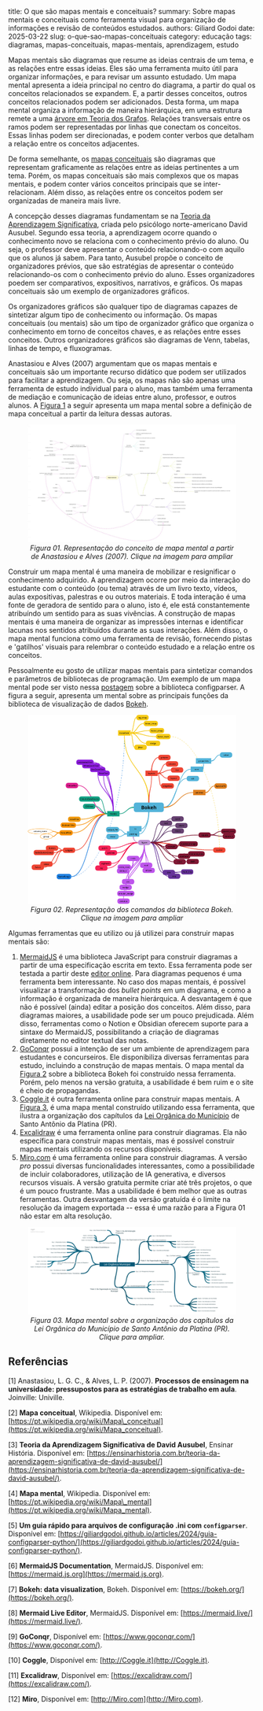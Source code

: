 title: O que são mapas mentais e conceituais?
summary: Sobre mapas mentais e conceituais como ferramenta visual para organização de informações e revisão de conteúdos estudados.
authors: Giliard Godoi
date: 2025-03-22
slug: o-que-sao-mapas-conceituais
category: educação
tags: diagramas, mapas-conceituais, mapas-mentais, aprendizagem, estudo

Mapas mentais são diagramas que resume as ideias centrais de um tema, e as relações entre essas ideias. Eles são uma ferramenta muito útil para organizar informações, e para revisar um assunto estudado. Um mapa mental apresenta a ideia principal no centro do diagrama, a partir do qual os conceitos relacionados se expandem. E, a partir desses conceitos, outros conceitos relacionados podem ser adicionados. Desta forma, um mapa mental organiza a informação de maneira hierárquica, em uma estrutura remete a uma [árvore em Teoria dos Grafos](https://pt.wikipedia.org/wiki/%C3%81rvore_(grafo)). Relações transversais entre os ramos podem ser representadas por linhas que conectam os conceitos. Essas linhas podem ser direcionadas, e podem conter verbos que detalham a relação entre os conceitos adjacentes.

De forma semelhante, os [mapas conceituais](https://pt.wikipedia.org/wiki/Mapa_conceitual) são diagramas que representam graficamente as relações entre as ideias pertinentes a um tema. Porém, os mapas conceituais são mais complexos que os mapas mentais, e podem conter vários conceitos principais que se inter-relacionam. Além disso, as relações entre os conceitos podem ser organizadas de maneira mais livre.

A concepção desses diagramas fundamentam se na [Teoria da Aprendizagem Significativa](https://ensinarhistoria.com.br/teoria-da-aprendizagem-significativa-de-david-ausubel/), criada pelo psicólogo norte-americano David Ausubel. Segundo essa teoria, a aprendizagem ocorre quando o conhecimento novo se relaciona com o conhecimento prévio do aluno. Ou seja, o professor deve apresentar o conteúdo relacionando-o com aquilo que os alunos já sabem. Para tanto, Ausubel propõe o conceito de organizadores prévios, que são estratégias de apresentar o conteúdo relacionando-os com o conhecimento prévio do aluno. Esses organizadores poedem ser comparativos, expositivos, narrativos, e gráficos. Os mapas conceituais são um exemplo de organizadores gráficos.

Os organizadores gráficos são qualquer tipo de diagramas capazes de sintetizar algum tipo de conhecimento ou informação. Os mapas conceituais (ou mentais) são um tipo de organizador gráfico que organiza o conhecimento em torno de conceitos chaves, e as relações entre esses conceitos. Outros organizadores gráficos são diagramas de Venn, tabelas, linhas de tempo, e fluxogramas.

Anastasiou e Alves (2007) argumentam que os mapas mentais e conceituais são um importante recurso didático que podem ser utilizados para facilitar a aprendizagem. Ou seja, os mapas não são apenas uma ferramenta de estudo individual para o aluno, mas também uma ferramenta de mediação e comunicação de ideias entre aluno, professor, e outros alunos. A [Figura 1](#fig-01) a seguir apresenta um mapa mental sobre a definição de mapa conceitual a partir da leitura dessas autoras.

<figure id="fig-01">
    <a href="mapa_conceitual.jpg" target="_blank">
        <img src="mapa_conceitual.jpg" alt="Mapa conceitual" style="max-height: 600px;">
    </a>
    <figcaption align="center">
        <em>Figura 01. Representação do conceito de mapa mental a partir de Anastasiou e Alves (2007). Clique na imagem para ampliar</em>
    </figcaption>
</figure>

Construir um mapa mental é uma maneira de mobilizar e resignificar o conhecimento adquirido. A aprendizagem ocorre por meio da interação do estudante com o conteúdo (ou tema) através de um livro texto, vídeos, aulas expositivas, palestras e ou outros materiais. E toda interação é uma fonte de geradora de sentido para o aluno, isto é, ele está constantemente atribuíndo um sentido para as suas vivências. A construção de mapas mentais é uma maneira de organizar as impressões internas e identificar lacunas nos sentidos atribuídos durante as suas interações. Além disso, o mapa mental funciona como uma ferramenta de revisão, fornecendo pistas e 'gatilhos' visuais para relembrar o conteúdo estudado e a relação entre os conceitos.


Pessoalmente eu gosto de utilizar mapas mentais para sintetizar comandos e parâmetros de bibliotecas de programação. Um exemplo de um mapa mental pode ser visto nessa [postagem](https://giliardgodoi.github.io/articles/2024/guia-configparser-python/) sobre a biblioteca configparser. A figura a seguir, apresenta um mental sobre as principais funções da biblioteca de visualização de dados [Bokeh](https://bokeh.org/).

<figure id="fig-02">
    <a href="mapa_bokeh.png" target="_blank">
        <img src="mapa_bokeh.png" alt="Representação comandos da biblioteca Bokeh" style="max-height: 600px;">
    </a>
    <figcaption align="center">
        <em>Figura 02. Representação dos comandos da biblioteca Bokeh. Clique na imagem para ampliar</em>
    </figcaption>
</figure>

Algumas ferramentas que eu utilizo ou já utilizei para construir mapas mentais são:

1.  [MermaidJS](https://mermaid.js.org) é uma biblioteca JavaScript para construir diagramas a partir de uma especificação escrita em texto. Essa ferramenta pode ser testada a partir deste [editor online](https://mermaid.live/). Para diagramas pequenos é uma ferramenta bem interessante. No caso dos mapas mentais, é possível visualizar a transformação dos *bullet points* em um diagrama, e como a informação é organizada de maneira hierárquica. A desvantagem é que não é possível (ainda) editar a posição dos conceitos. Além disso, para diagramas maiores, a usabilidade pode ser um pouco prejudicada. Além disso, ferramentas como o Notion e Obsidian oferecem suporte para a sintaxe do MermaidJS, possibilitando a criação de diagramas diretamente no editor textual das notas.
2.  [GoConqr](https://www.goconqr.com/) possui a intenção de ser um ambiente de aprendizagem para estudantes e concurseiros. Ele disponibiliza diversas ferramentas para estudo, incluindo a construção de mapas mentais. O mapa mental da [Figura 2](#fig-02) sobre a biblioteca Bokeh foi construído nessa ferramenta. Porém, pelo menos na versão gratuita, a usabilidade é bem ruim e o site é cheio de propagandas.
3.  [Coggle.it](http://Coggle.it) é outra ferramenta online para construir mapas mentais. A [Figura 3](#fig:mapa-organizacao-lei-organica), é uma mapa mental construído utilizando essa ferramenta, que ilustra a organização dos capítulos da [Lei Orgânica do Município](https://leismunicipais.com.br/lei-organica-santo-antonio-da-platina-pr) de Santo Antônio da Platina (PR).
4.  [Excalidraw](https://excalidraw.com/) é uma ferramenta online para construir diagramas. Ela não específica para construir mapas mentais, mas é possível construir mapas mentais utilizando os recursos disponíveis.
5.  [Miro.com](http://Miro.com) é uma ferramenta online para construir diagramas. A versão *pro* possui diversas funcionalidades interessantes, como a possibilidade de incluir colaboradores, utilização de IA generativa, e diversos recursos visuais. A versão gratuita permite criar até três projetos, o que é um pouco frustrante. Mas a usabilidade é bem melhor que as outras ferramentas. Outra desvantagem da versão gratuída é o limite na resolução da imagem exportada -- essa é uma razão para a Figura 01 não estar em alta resolução.

<figure id="fig:mapa-organizacao-lei-organica">
    <a href="lei_organica_municipal.png" target="_blank">
        <img src="lei_organica_municipal.png" alt="Lei orgânica" style="max-height: 600px;">
    </a>
    <figcaption align="center">
        <em>Figura 03. Mapa mental sobre a organização dos capítulos da Lei Orgânica do Município de Santo Antônio da Platina (PR). Clique para ampliar.</em>
    </figcaption>
</figure>

## Referências



\[1\] Anastasiou, L. G. C., & Alves, L. P. (2007). **Processos de ensinagem na universidade: pressupostos para as estratégias de trabalho em aula**. Joinville: Univille.

\[2\] **Mapa conceitual**, Wikipedia. Disponível em: [https://pt.wikipedia.org/wiki/Mapa\_conceitual](https://pt.wikipedia.org/wiki/Mapa_conceitual).

\[3\] **Teoria da Aprendizagem Significativa de David Ausubel**, Ensinar História. Disponível em: [https://ensinarhistoria.com.br/teoria-da-aprendizagem-significativa-de-david-ausubel/](https://ensinarhistoria.com.br/teoria-da-aprendizagem-significativa-de-david-ausubel/).

\[4\] **Mapa mental**, Wikipedia. Disponível em: [https://pt.wikipedia.org/wiki/Mapa\_mental](https://pt.wikipedia.org/wiki/Mapa_mental).

\[5\] **Um guia rápido para arquivos de configuração .ini com `configparser`**. Disponível em: [https://giliardgodoi.github.io/articles/2024/guia-configparser-python/](https://giliardgodoi.github.io/articles/2024/guia-configparser-python/).

\[6\] **MermaidJS Documentation**, MermaidJS. Disponível em: [https://mermaid.js.org](https://mermaid.js.org).

\[7\] **Bokeh: data visualization**, Bokeh. Disponível em: [https://bokeh.org/](https://bokeh.org/).

\[8\] **Mermaid Live Editor**, MermaidJS. Disponível em: [https://mermaid.live/](https://mermaid.live/).

\[9\] **GoConqr**, Disponível em: [https://www.goconqr.com/](https://www.goconqr.com/).

\[10\] **Coggle**, Disponível em: [http://Coggle.it](http://Coggle.it).

\[11\] **Excalidraw**, Disponível em: [https://excalidraw.com/](https://excalidraw.com/).

\[12\] **Miro**, Disponível em: [http://Miro.com](http://Miro.com).


